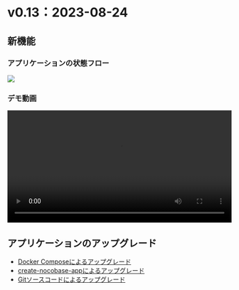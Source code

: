 # v0.13：2023-08-24

## 新機能

### アプリケーションの状態フロー

<img src="https://nocobase.oss-cn-beijing.aliyuncs.com/57c8e420be0c9c27392d793d5073c060.png" />

### デモ動画

<video controls width="100%">
  <source src="https://nocobase.oss-cn-beijing.aliyuncs.com/6430cb4ca6310724a7c25a256bce995f.mp4" type="video/mp4" />
</video>

## アプリケーションのアップグレード

- [Docker Composeによるアップグレード](/welcome/getting-started/upgrading/docker-compose)
- [create-nocobase-appによるアップグレード](/welcome/getting-started/upgrading/create-nocobase-app)
- [Gitソースコードによるアップグレード](/welcome/getting-started/upgrading/git-clone)

